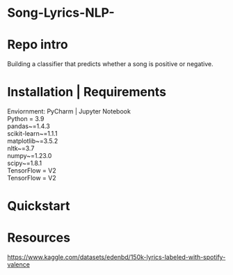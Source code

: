 # Song-Lyrics-NLP-

# Repo intro
Building a classifier that predicts whether a song is positive or negative.

# Installation | Requirements

Enviornment: PyCharm | Jupyter Notebook
<br>
Python = 3.9
<br>
pandas~=1.4.3
<br>
scikit-learn~=1.1.1
<br>
matplotlib~=3.5.2
<br>
nltk~=3.7
<br>
numpy~=1.23.0
<br>
scipy~=1.8.1
<br>
TensorFlow = V2
<br>
TensorFlow = V2


# Quickstart


# Resources
https://www.kaggle.com/datasets/edenbd/150k-lyrics-labeled-with-spotify-valence
